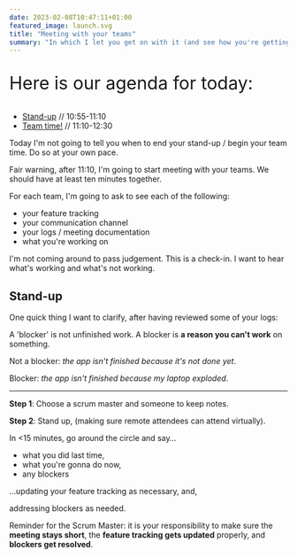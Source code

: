 ```yaml
---
date: 2023-02-08T10:47:11+01:00
featured_image: launch.svg
title: "Meeting with your teams"
summary: "In which I let you get on with it (and see how you're getting on)."
---
```

<div class="body-spacer--small"></div>
<section class="col">
    <p style="font-size:2rem">Here is our agenda for today:</p>
</section>
<section class="col">
    <nav>
        <ul class="toc col">
            <li><a href="#standup">Stand-up</a> // 10:55-11:10</li>
            <li><a href="#teamTime">Team time!</a> // 11:10-12:30</li>
        </ul>
    </nav>
</section>
<div class="body-spacer"></div>
<section class="col">
    <p>Today I'm not going to tell you when to end your stand-up / begin your team time. Do so at your own pace.</p>
    <p>Fair warning, after 11:10, I'm going to start meeting with your teams. We should have at least ten minutes together.</p>
</section>
<section class="col">
    <p>For each team, I'm going to ask to see each of the following:</p>
    <ul>
        <li>your feature tracking</li>
        <li>your communication channel</li>
        <li>your logs / meeting documentation</li>
        <li>what you're working on</li>
    </ul>
    <p>I'm not coming around to pass judgement. This is a check-in. I want to hear what's working and what's not working.</p>
</section>
<div class="body-spacer"></div>
<section class="col" id="standup">
    <h2>Stand-up</h2>
</section>
<section class="col">
    <p>One quick thing I want to clarify, after having reviewed some of your logs:</p>
    <div class="callout primary">
    <p>A 'blocker' is not unfinished work. A blocker is <strong>a reason you can't work</strong> on something.</p>
    <p>Not a blocker: <em>the app isn't finished because it's not done yet</em>.</p>
    <p>Blocker: <em>the app isn't finished because my laptop exploded</em>.</p>
    </div>
</section>
<hr>
<section class="col">
    <p><strong>Step 1</strong>: Choose a scrum master and someone to keep notes.</p>
    <p><strong>Step 2</strong>: Stand up, (making sure remote attendees can attend virtually).</p>
    <p>In <15 minutes, go around the circle and say&hellip;</p>
    <ul>
        <li>what you did last time,</li>
        <li>what you're gonna do now,</li>
        <li>any blockers</li>
    </ul>
    <p>&hellip;updating your feature tracking as necessary, and,</p>
    <p>addressing blockers as needed.</p>
</section>
<section class="col">
    <p>Reminder for the Scrum Master: it is your responsibility to make sure the <strong>meeting stays short</strong>, the <strong>feature tracking gets updated</strong> properly, and <strong>blockers get resolved</strong>.</p>
</section>
<div class="body-spacer"></div>
